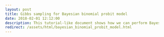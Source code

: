 ```yaml
---
layout: post
title: Gibbs sampling for Bayesian binomial probit model
date: 2018-02-01 12:12:00
description: This tutorial-like document shows how we can perform Bayesian binomial probit regression using the data augmentation approach and using the Metropolis-Hastings algorithm with a multivariate Gaussian proposal distribution.
redirect: /assets/html/bayesian_binomial_probit_model.html
---
```

